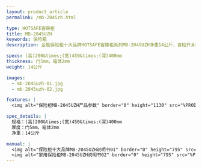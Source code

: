 ```yaml
---
layout: product_article
permalink: /mb-2045zh.html

type: HOTSAFE客房柜
title: MB-2045UZH
keywords: 保险箱
description: 全能保险柜十大品牌HOTSAFE客房柜系列MB-2045UZH净重14公斤，自检开关门系统（酒店适用），以提示客人及时领取保管财务。

specs: (高)200&times;(宽)450&times;(深)400mm
thickness: 门5mm，箱体2mm
weight: 14公斤

images:
  - mb-2045uzh-01.jpg
  - mb-2045uzh-02.jpg

features: |
  <img alt="保险柜MB-2045UZH产品参数" border="0" height="1130" src="%PRODIMGS%/twcps1.jpg" width="538" />

spec_details: |
  规格：(高)200&times;(宽)450&times;(深)400mm  
  厚度：门5mm，箱体2mm  
  净重：14公斤

manual: |
  <img alt="保险柜十大品牌MB-2045UZH说明书01" border="0" height="795" src="%PRODIMGS%/mi-2045mg2045-sm01.jpg" width="538" />  
  <img alt="家用保险柜MB-2045UZH说明书02" border="0" height="795" src="%PRODIMGS%/mi-2045mg2045-sm02.jpg" width="538" />
---
```

